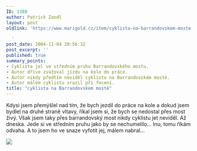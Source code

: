 ```yaml
---
ID: 1388
author: Patrick Zandl
layout: post
oldlink: 'https://www.marigold.cz/item/cyklista-na-barrandovskem-moste

  '
post_date: 2004-11-04 20:56:32
post_excerpt: ''
published: true
summary_points:
- Cyklista jel ve středním pruhu Barrandovského mostu.
- Autor dříve zvažoval jízdu na kole do práce.
- Autor nikdy předtím neviděl cyklistu na Barrandovském mostě.
- Autor málem cyklistu srazil při focení.
title: "cyklista na Barrandovskem mostě"
---
```


<p>
Kdysi jsem přemýšlel nad tím, že bych jezdil do práce na kole a dokud jsem bydlel na druhé straně vltavy, říkal jsem si, že bych se nedostal přes most živý. Však jsem taky přes barrandovský most nikdy cyklistu jet neviděl. Až dneska. Jede si ve středním pruhu jako by se nechumelilo&#8230; Inu, tomu říkám odvaha. A to jsem ho ve snaze vyfotit jej, málem nabral&#8230;</p>

<p>
<img src="http://www.marigold.cz/media/1/app-425930196.octet-stream">
</p>